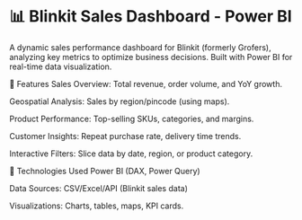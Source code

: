 # 📊 Blinkit Sales Dashboard - Power BI
A dynamic sales performance dashboard for Blinkit (formerly Grofers), analyzing key metrics to optimize business decisions. Built with Power BI for real-time data visualization.


🚀 Features
Sales Overview: Total revenue, order volume, and YoY growth.

Geospatial Analysis: Sales by region/pincode (using maps).

Product Performance: Top-selling SKUs, categories, and margins.

Customer Insights: Repeat purchase rate, delivery time trends.

Interactive Filters: Slice data by date, region, or product category.

🔧 Technologies Used
Power BI (DAX, Power Query)

Data Sources: CSV/Excel/API (Blinkit sales data)

Visualizations: Charts, tables, maps, KPI cards.
